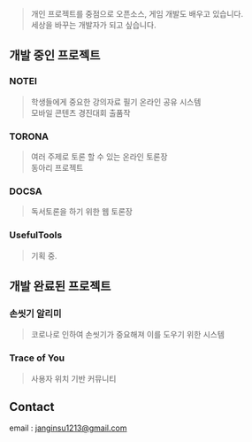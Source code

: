 
> 개인 프로젝트를 중점으로 오픈소스, 게임 개발도 배우고 있습니다. <br>
> 세상을 바꾸는 개발자가 되고 싶습니다.

## 개발 중인 프로젝트

### NOTEI
> 학생들에게 중요한 강의자료 필기 온라인 공유 시스템 <br>
> 모바일 콘텐츠 경진대회 출품작

### TORONA
> 여러 주제로 토론 할 수 있는 온라인 토론장 <br>
> 동아리 프로젝트

### DOCSA
> 독서토론을 하기 위한 웹 토론장

### UsefulTools
> 기획 중.


## 개발 완료된 프로젝트

### 손씻기 알리미
> 코로나로 인하여 손씻기가 중요해져 이를 도우기 위한 시스템

### Trace of You
> 사용자 위치 기반 커뮤니티


## Contact
email : janginsu1213@gmail.com
